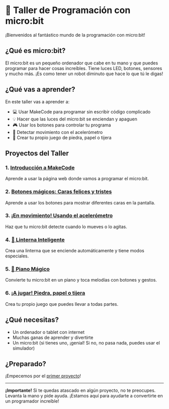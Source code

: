 # 🚀 Taller de Programación con micro:bit

¡Bienvenidos al fantástico mundo de la programación con micro:bit! 

## ¿Qué es micro:bit?

El micro:bit es un pequeño ordenador que cabe en tu mano y que puedes programar para hacer cosas increíbles. Tiene luces LED, botones, sensores y mucho más. ¡Es como tener un robot diminuto que hace lo que tú le digas!

## ¿Qué vas a aprender?

En este taller vas a aprender a:
- 💻 Usar MakeCode para programar sin escribir código complicado
- 💡 Hacer que las luces del micro:bit se enciendan y apaguen
- 🎮 Usar los botones para controlar tu programa
- 🎯 Detectar movimiento con el acelerómetro
- 🎲 Crear tu propio juego de piedra, papel o tijera

## Proyectos del Taller

### 1. [Introducción a MakeCode](ejercicios/01-introduccion-makecode.md)
Aprende a usar la página web donde vamos a programar el micro:bit.

### 2. [Botones mágicos: Caras felices y tristes](ejercicios/02-botones-caras.md)
Aprende a usar los botones para mostrar diferentes caras en la pantalla.

### 3. [¡En movimiento! Usando el acelerómetro](ejercicios/03-acelerometro.md)
Haz que tu micro:bit detecte cuando lo mueves o lo agitas.

### 4. [🔦 Linterna Inteligente](ejercicios/04-linterna-inteligente.md)
Crea una linterna que se enciende automáticamente y tiene modos especiales.

### 5. [🎵 Piano Mágico](ejercicios/05-piano-magico.md)
Convierte tu micro:bit en un piano y toca melodías con botones y gestos.

### 6. [¡A jugar! Piedra, papel o tijera](ejercicios/06-piedra-papel-tijera.md)
Crea tu propio juego que puedes llevar a todas partes.

## ¿Qué necesitas?

- Un ordenador o tablet con internet
- Muchas ganas de aprender y divertirte
- Un micro:bit (si tienes uno, ¡genial! Si no, no pasa nada, puedes usar el simulador)

## ¿Preparado?

¡Empecemos por el [primer proyecto](ejercicios/01-introduccion-makecode.md)!

---

**¡Importante!** Si te quedas atascado en algún proyecto, no te preocupes. Levanta la mano y pide ayuda. ¡Estamos aquí para ayudarte a convertirte en un programador increíble!